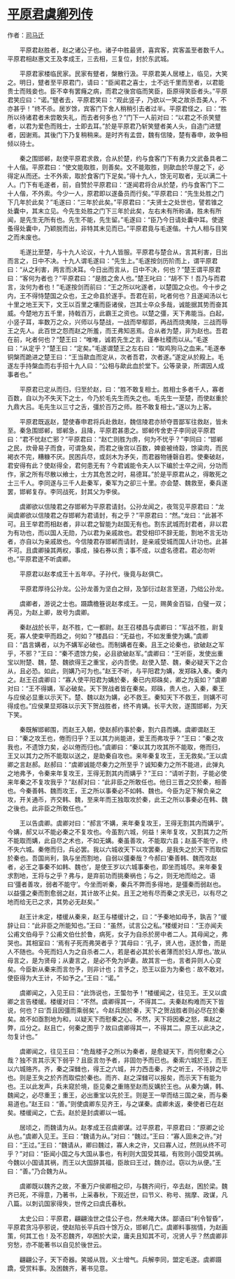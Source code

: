# [平原君虞卿列传](http://so.gushiwen.org/guwen/bookv_163.aspx)

作者：[司马迁](http://so.gushiwen.org/author_608.aspx)

　　平原君赵胜者，赵之诸公子也。诸子中胜最贤，喜宾客，宾客盖至者数千人。平原君相赵惠文王及孝成王，三去相，三复位，封於东武城。

　　平原君家楼临民家。民家有躄者，槃散行汲。平原君美人居楼上，临见，大笑之。明日，躄者至平原君门，请曰：“臣闻君之喜士，士不远千里而至者，以君能贵士而贱妾也。臣不幸有罢癃之病，而君之後宫临而笑臣，臣原得笑臣者头。”平原君笑应曰：“诺。”躄者去，平原君笑曰：“观此竖子，乃欲以一笑之故杀吾美人，不亦甚乎！”终不杀。居岁馀，宾客门下舍人稍稍引去者过半。平原君怪之，曰：“胜所以待诸君者未尝敢失礼，而去者何多也？”门下一人前对曰：“以君之不杀笑躄者，以君为爱色而贱士，士即去耳。”於是平原君乃斩笑躄者美人头，自造门进躄者，因谢焉。其後门下乃复稍稍来。是时齐有孟尝，魏有信陵，楚有春申，故争相倾以待士。

　　秦之围邯郸，赵使平原君求救，合从於楚，约与食客门下有勇力文武备具者二十人偕。平原君曰：“使文能取胜，则善矣。文不能取胜，则歃血於华屋之下，必得定从而还。士不外索，取於食客门下足矣。”得十九人，馀无可取者，无以满二十人。门下有毛遂者，前，自赞於平原君曰：“遂闻君将合从於楚，约与食客门下二十人偕，不外索。今少一人，原君即以遂备员而行矣。”平原君曰：“先生处胜之门下几年於此矣？”毛遂曰：“三年於此矣。”平原君曰：“夫贤士之处世也，譬若锥之处囊中，其末立见。今先生处胜之门下三年於此矣，左右未有所称诵，胜未有所闻，是先生无所有也。先生不能，先生留。”毛遂曰：“臣乃今日请处囊中耳。使遂蚤得处囊中，乃颖脱而出，非特其末见而已。”平原君竟与毛遂偕。十九人相与目笑之而未废也。

　　毛遂比至楚，与十九人论议，十九人皆服。平原君与楚合从，言其利害，日出而言之，日中不决。十九人谓毛遂曰：“先生上。”毛遂按剑历阶而上，谓平原君曰：“从之利害，两言而决耳。今日出而言从，日中不决，何也？”楚王谓平原君曰：“客何为者也？”平原君曰：“是胜之舍人也。”楚王叱曰：“胡不下！吾乃与而君言，汝何为者也！”毛遂按剑而前曰：“王之所以叱遂者，以楚国之众也。今十步之内，王不得恃楚国之众也，王之命县於遂手。吾君在前，叱者何也？且遂闻汤以七十里之地王天下，文王以百里之壤而臣诸侯，岂其士卒众多哉，诚能据其势而奋其威。今楚地方五千里，持戟百万，此霸王之资也。以楚之彊，天下弗能当。白起，小竖子耳，率数万之众，兴师以与楚战，一战而举鄢郢，再战而烧夷陵，三战而辱王之先人。此百世之怨而赵之所羞，而王弗知恶焉。合从者为楚，非为赵也。吾君在前，叱者何也？”楚王曰：“唯唯，诚若先生之言，谨奉社稷而以从。”毛遂曰：“从定乎？”楚王曰：“定矣。”毛遂谓楚王之左右曰：“取鸡狗马之血来。”毛遂奉铜槃而跪进之楚王曰：“王当歃血而定从，次者吾君，次者遂。”遂定从於殿上。毛遂左手持槃血而右手招十九人曰：“公相与歃此血於堂下。公等录录，所谓因人成事者也。”

　　平原君已定从而归，归至於赵，曰：“胜不敢复相士。胜相士多者千人，寡者百数，自以为不失天下之士，今乃於毛先生而失之也。毛先生一至楚，而使赵重於九鼎大吕。毛先生以三寸之舌，彊於百万之师。胜不敢复相士。”遂以为上客。

　　平原君既返赵，楚使春申君将兵赴救赵，魏信陵君亦矫夺晋鄙军往救赵，皆未至。秦急围邯郸，邯郸急，且降，平原君甚患之。邯郸传舍吏子李同说平原君曰：“君不忧赵亡邪？”平原君曰：“赵亡则胜为虏，何为不忧乎？”李同曰：“邯郸之民，炊骨易子而食，可谓急矣，而君之後宫以百数，婢妾被绮縠，馀粱肉，而民褐衣不完，糟糠不厌。民困兵尽，或剡木为矛矢，而君器物锺磬自若。使秦破赵，君安得有此？使赵得全，君何患无有？今君诚能令夫人以下编於士卒之间，分功而作，家之所有尽散以飨士，士方其危苦之时，易德耳。”於是平原君从之，得敢死之士三千人。李同遂与三千人赴秦军，秦军为之卻三十里。亦会楚、魏救至，秦兵遂罢，邯郸复存。李同战死，封其父为李侯。

　　虞卿欲以信陵君之存邯郸为平原君请封。公孙龙闻之，夜驾见平原君曰：“龙闻虞卿欲以信陵君之存邯郸为君请封，有之乎？”平原君曰：“然。”龙曰：“此甚不可。且王举君而相赵者，非以君之智能为赵国无有也。割东武城而封君者，非以君为有功也，而以国人无勋，乃以君为亲戚故也。君受相印不辞无能，割地不言无功者，亦自以为亲戚故也。今信陵君存邯郸而请封，是亲戚受城而国人计功也。此甚不可。且虞卿操其两权，事成，操右券以责；事不成，以虚名德君。君必勿听也。”平原君遂不听虞卿。

　　平原君以赵孝成王十五年卒。子孙代，後竟与赵俱亡。

　　平原君厚待公孙龙。公孙龙善为坚白之辩，及邹衍过赵言至道，乃绌公孙龙。

　　虞卿者，游说之士也。蹑蹻檐簦说赵孝成王。一见，赐黄金百镒，白璧一双；再见，为赵上卿，故号为虞卿。

　　秦赵战於长平，赵不胜，亡一都尉。赵王召楼昌与虞卿曰：“军战不胜，尉复死，寡人使束甲而趋之，何如？”楼昌曰：“无益也，不如发重使为媾。”虞卿曰：“昌言媾者，以为不媾军必破也。而制媾者在秦。且王之论秦也，欲破赵之军乎，不邪？”王曰：“秦不遗馀力矣，必且欲破赵军。”虞卿曰：“王听臣，发使出重宝以附楚、魏，楚、魏欲得王之重宝，必内吾使。赵使入楚、魏，秦必疑天下之合从，且必恐。如此，则媾乃可为也。”赵王不听，与平阳君为媾，发郑硃入秦。秦内之。赵王召虞卿曰：“寡人使平阳君为媾於秦，秦已内郑硃矣，卿之为奚如？”虞卿对曰：“王不得媾，军必破矣。天下贺战者皆在秦矣。郑硃，贵人也，入秦，秦王与应侯必显重以示天下。楚、魏以赵为媾，必不救王。秦知天下不救王，则媾不可得成也。”应侯果显郑硃以示天下贺战胜者，终不肯媾。长平大败，遂围邯郸，为天下笑。

　　秦既解邯郸围，而赵王入朝，使赵郝约事於秦，割六县而媾。虞卿谓赵王曰：“秦之攻王也，倦而归乎？王以其力尚能进，爱王而弗攻乎？”王曰：“秦之攻我也，不遗馀力矣，必以倦而归也。”虞卿曰：“秦以其力攻其所不能取，倦而归，王又以其力之所不能取以送之，是助秦自攻也。来年秦复攻王，王无救矣。”王以虞卿之言赵郝。赵郝曰：“虞卿诚能尽秦力之所至乎？诚知秦力之所不能进，此弹丸之地弗予，令秦来年复攻王，王得无割其内而媾乎？”王曰：“请听子割，子能必使来年秦之不复攻我乎？”赵郝对曰：“此非臣之所敢任也。他日三晋之交於秦，相善也。今秦善韩、魏而攻王，王之所以事秦必不如韩、魏也。今臣为足下解负亲之攻，开关通币，齐交韩、魏，至来年而王独取攻於秦，此王之所以事秦必在韩、魏之後也。此非臣之所敢任也。”

　　王以告虞卿。虞卿对曰：“郝言‘不媾，来年秦复攻王，王得无割其内而媾乎’。今媾，郝又以不能必秦之不复攻也。今虽割六城，何益！来年复攻，又割其力之所不能取而媾，此自尽之术也，不如无媾。秦虽善攻，不能取六县；赵虽不能守，终不失六城。秦倦而归，兵必罢。我以六城收天下以攻罢秦，是我失之於天下而取偿於秦也。吾国尚利，孰与坐而割地，自弱以彊秦哉？今郝曰‘秦善韩、魏而攻赵者，必王之事秦不如韩、魏也’，是使王岁以六城事秦也，即坐而城尽。来年秦复求割地，王将与之乎？弗与，是弃前功而挑秦祸也；与之，则无地而给之。语曰‘彊者善攻，弱者不能守’。今坐而听秦，秦兵不弊而多得地，是彊秦而弱赵也。以益彊之秦而割愈弱之赵，其计故不止矣。且王之地有尽而秦之求无已，以有尽之地而给无已之求，其势必无赵矣。”

　　赵王计未定，楼缓从秦来，赵王与楼缓计之，曰：“予秦地如毋予，孰吉？”缓辞让曰：“此非臣之所能知也。”王曰：“虽然，试言公之私。”楼缓对曰：“王亦闻夫公甫文伯母乎？公甫文伯仕於鲁，病死，女子为自杀於房中者二人。其母闻之，弗哭也。其相室曰：‘焉有子死而弗哭者乎？’其母曰：‘孔子，贤人也，逐於鲁，而是人不随也。今死而妇人为之自杀者二人，若是者必其於长者薄而於妇人厚也。’故从母言之，是为贤母；从妻言之，是必不免为妒妻。故其言一也，言者异则人心变矣。今臣新从秦来而言勿予，则非计也；言予之，恐王以臣为为秦也：故不敢对。使臣得为大王计，不如予之。”王曰：“诺。”

　　虞卿闻之，入见王曰：“此饰说也，王蜰勿予！”楼缓闻之，往见王。王又以虞卿之言告楼缓。楼缓对曰：“不然。虞卿得其一，不得其二。夫秦赵构难而天下皆说，何也？曰‘吾且因彊而乘弱矣’。今赵兵困於秦，天下之贺战胜者则必尽在於秦矣。故不如亟割地为和，以疑天下而慰秦之心。不然，天下将因秦之怒，乘赵之弊，瓜分之。赵且亡，何秦之图乎？故曰虞卿得其一，不得其二。原王以此决之，勿复计也。”

　　虞卿闻之，往见王曰：“危哉楼子之所以为秦者，是愈疑天下，而何慰秦之心哉？独不言其示天下弱乎？且臣言勿予者，非固勿予而已也。秦索六城於王，而王以六城赂齐。齐，秦之深雠也，得王之六城，并力西击秦，齐之听王，不待辞之毕也。则是王失之於齐而取偿於秦也。而齐、赵之深雠可以报矣，而示天下有能为也。王以此发声，兵未窥於境，臣见秦之重赂至赵而反媾於王也。从秦为媾，韩、魏闻之，必尽重王；重王，必出重宝以先於王。则是王一举而结三国之亲，而与秦易道也。”赵王曰：“善。”则使虞卿东见齐王，与之谋秦。虞卿未返，秦使者已在赵矣。楼缓闻之，亡去。赵於是封虞卿以一城。

　　居顷之，而魏请为从。赵孝成王召虞卿谋。过平原君，平原君曰：“原卿之论从也。”虞卿入见王。王曰：“魏请为从。”对曰：“魏过。”王曰：“寡人固未之许。”对曰：“王过。”王曰：“魏请从，卿曰魏过，寡人未之许，又曰寡人过，然则从终不可乎？”对曰：“臣闻小国之与大国从事也，有利则大国受其福，有败则小国受其祸。今魏以小国请其祸，而王以大国辞其福，臣故曰王过，魏亦过。窃以为从便。”王曰：“善。”乃合魏为从。

　　虞卿既以魏齐之故，不重万户侯卿相之印，与魏齐间行，卒去赵，困於梁。魏齐已死，不得意，乃著书，上采春秋，下观近世，曰节义、称号、揣摩、政谋，凡八篇。以刺讥国家得失，世传之曰虞氏春秋。

　　太史公曰：平原君，翩翩浊世之佳公子也，然未睹大体。鄙语曰“利令智昏”，平原君贪冯亭邪说，使赵陷长平兵四十馀万众，邯郸几亡。虞卿料事揣情，为赵画策，何其工也！及不忍魏齐，卒困於大梁，庸夫且知其不可，况贤人乎？然虞卿非穷愁，亦不能著书以自见於後世云。

　　翩翩公子，天下奇器。笑姬从戮，义士增气。兵解李同，盟定毛遂。虞卿蹑蹻，受赏料事。及困魏齐，著书见意。

